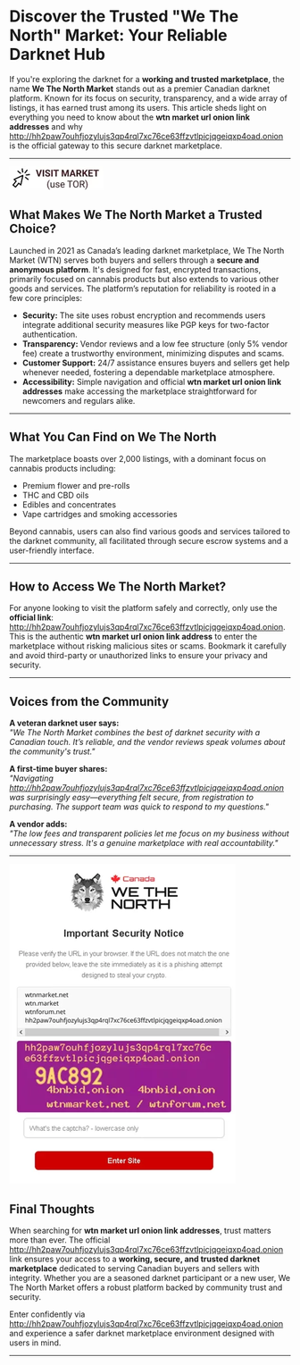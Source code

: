 # Discover the Trusted "We The North" Market: Your Reliable Darknet Hub

If you're exploring the darknet for a **working and trusted marketplace**, the name **We The North Market** stands out as a premier Canadian darknet platform. Known for its focus on security, transparency, and a wide array of listings, it has earned trust among its users. This article sheds light on everything you need to know about the **wtn market url onion link addresses** and why http://hh2paw7ouhfjozylujs3qp4rql7xc76ce63ffzvtlpicjqgeiqxp4oad.onion is the official gateway to this secure darknet marketplace.

---


[![img](/archive/see.webp)](http://hh2paw7ouhfjozylujs3qp4rql7xc76ce63ffzvtlpicjqgeiqxp4oad.onion)


## What Makes We The North Market a Trusted Choice?

Launched in 2021 as Canada’s leading darknet marketplace, We The North Market (WTN) serves both buyers and sellers through a **secure and anonymous platform**. It's designed for fast, encrypted transactions, primarily focused on cannabis products but also extends to various other goods and services. The platform’s reputation for reliability is rooted in a few core principles:

- **Security:** The site uses robust encryption and recommends users integrate additional security measures like PGP keys for two-factor authentication.
- **Transparency:** Vendor reviews and a low fee structure (only 5% vendor fee) create a trustworthy environment, minimizing disputes and scams.
- **Customer Support:** 24/7 assistance ensures buyers and sellers get help whenever needed, fostering a dependable marketplace atmosphere.
- **Accessibility:** Simple navigation and official **wtn market url onion link addresses** make accessing the marketplace straightforward for newcomers and regulars alike.

---

## What You Can Find on We The North

The marketplace boasts over 2,000 listings, with a dominant focus on cannabis products including:

- Premium flower and pre-rolls
- THC and CBD oils
- Edibles and concentrates
- Vape cartridges and smoking accessories

Beyond cannabis, users can also find various goods and services tailored to the darknet community, all facilitated through secure escrow systems and a user-friendly interface.

---

## How to Access We The North Market?

For anyone looking to visit the platform safely and correctly, only use the **official link**: http://hh2paw7ouhfjozylujs3qp4rql7xc76ce63ffzvtlpicjqgeiqxp4oad.onion. This is the authentic **wtn market url onion link address** to enter the marketplace without risking malicious sites or scams. Bookmark it carefully and avoid third-party or unauthorized links to ensure your privacy and security.

---

## Voices from the Community

**A veteran darknet user says:**  
*"We The North Market combines the best of darknet security with a Canadian touch. It’s reliable, and the vendor reviews speak volumes about the community's trust."*

**A first-time buyer shares:**  
*"Navigating http://hh2paw7ouhfjozylujs3qp4rql7xc76ce63ffzvtlpicjqgeiqxp4oad.onion was surprisingly easy—everything felt secure, from registration to purchasing. The support team was quick to respond to my questions."*

**A vendor adds:**  
*"The low fees and transparent policies let me focus on my business without unnecessary stress. It's a genuine marketplace with real accountability."*

---
[![img](/archive/flip.webp)](http://hh2paw7ouhfjozylujs3qp4rql7xc76ce63ffzvtlpicjqgeiqxp4oad.onion)



## Final Thoughts

When searching for **wtn market url onion link addresses**, trust matters more than ever. The official http://hh2paw7ouhfjozylujs3qp4rql7xc76ce63ffzvtlpicjqgeiqxp4oad.onion link ensures your access to a **working, secure, and trusted darknet marketplace** dedicated to serving Canadian buyers and sellers with integrity. Whether you are a seasoned darknet participant or a new user, We The North Market offers a robust platform backed by community trust and security.

Enter confidently via http://hh2paw7ouhfjozylujs3qp4rql7xc76ce63ffzvtlpicjqgeiqxp4oad.onion and experience a safer darknet marketplace environment designed with users in mind.

---